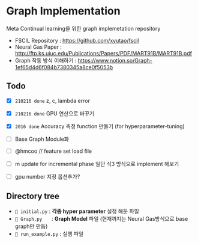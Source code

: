 # Graph Implementation

Meta Continual learning을 위한 graph implemetation repository

- FSCIL Repository : https://github.com/xyutao/fscil
- Neural Gas Paper : http://ftp.ks.uiuc.edu/Publications/Papers/PDF/MART91B/MART91B.pdf
- Graph 작동 방식 이해하기 : https://www.notion.so/Graph-1ef65d4d6f084b7380345a8ce0f5053b



## Todo

- [x] `210216 done` z, c, lambda error 
- [x] `210216 done` GPU 연산으로 바꾸기  
- [x] `2016 done` Accuracy 측정 function 만들기 (for hyperparameter-tuning)
- [ ] Base Graph Module화
- [ ] @hmcoo // feature set load file 
- [ ] m update for incremental phase 일단 식3 방식으로 implement 해보기
- [ ] gpu number 지정 옵션추가?



## Directory tree

- `📄 initial.py` :  **각종 hyper parameter** 설정 해둔 파일
- `📄 Graph.py   ` :  **Graph Model** 파일 (현재까지는 Neural Gas방식으로 base graph만 만듬)
- `📄 run_example.py` : 실행 파일


